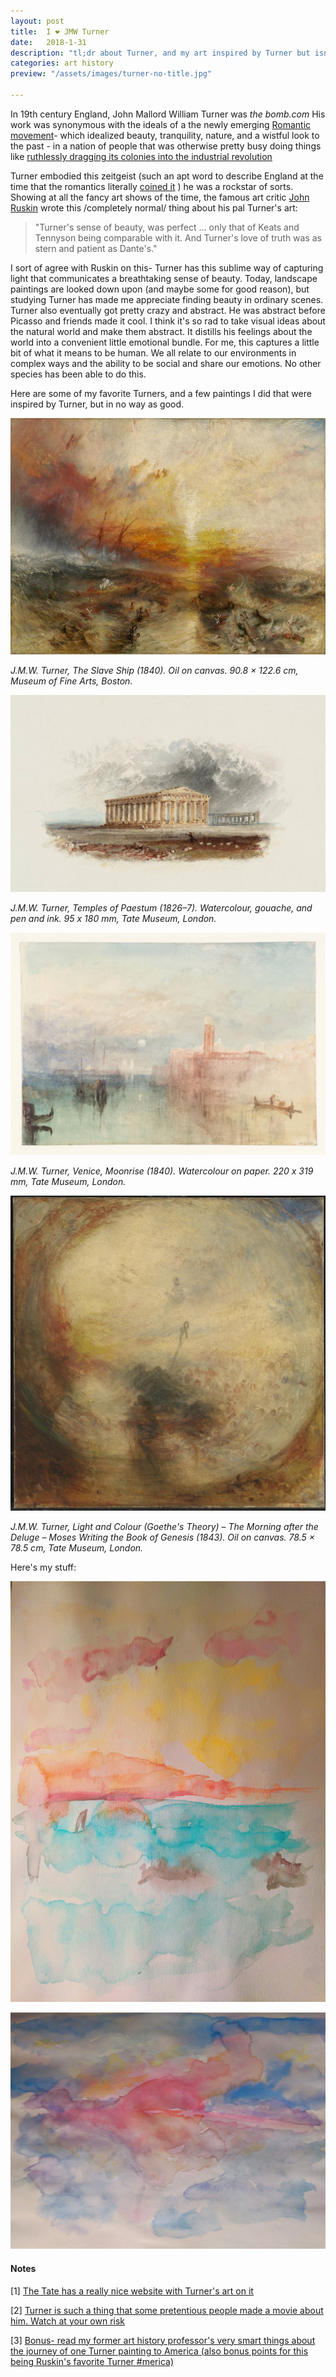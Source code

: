 ```yaml
---
layout: post
title:  I ❤ JMW Turner
date:   2018-1-31
description: "tl;dr about Turner, and my art inspired by Turner but isn't as good"
categories: art history
preview: "/assets/images/turner-no-title.jpg"

---
```


In 19th century England, John Mallord William Turner was *the bomb.com*
His work was synonymous with the ideals of a the newly emerging [Romantic movement](https://www.youtube.com/watch?v=y2LelK5Kcoc)-
which idealized beauty, tranquility, nature, and a wistful look to the past - in a
nation of people that was otherwise pretty busy doing things like [ruthlessly dragging its colonies into the industrial revolution](https://www.youtube.com/watch?v=ADQCeC0tF0o)

Turner embodied this zeitgeist (such an apt word to describe England at the time that
the romantics literally [coined it](https://en.wikipedia.org/wiki/Zeitgeist) ) he was a rockstar of
sorts. Showing at all the fancy art shows of the time, the famous art critic [John Ruskin](http://www.tate.org.uk/art/artists/john-ruskin-465) wrote this /completely normal/
thing about his pal Turner's art:


> "Turner's sense of beauty, was perfect ... only that of Keats and Tennyson being comparable with it. And Turner's love of truth was as stern and patient as Dante's."  

I sort of agree with Ruskin on this- Turner has this sublime way of capturing light that communicates a breathtaking sense of beauty. Today, landscape paintings are looked down upon (and maybe some for good reason), but studying Turner has made me appreciate finding beauty in ordinary scenes. Turner also eventually got pretty crazy and abstract. He was abstract before Picasso and friends made it cool. I think it's so rad to take visual ideas about the natural world and make them abstract. It distills his feelings about the world into a convenient little emotional bundle. For me, this captures a little bit of what it means to be human. We all relate to our environments in complex ways and the ability to be social and share our emotions. No other species has been able to do this.

Here are some of my favorite Turners, and a few paintings I did that were inspired by Turner, but in no way as good.


![Slave Ship](/assets/images/turner-slave-ship.jpg)

*J.M.W. Turner, The Slave Ship (1840). Oil on canvas. 90.8 × 122.6 cm, Museum of Fine Arts, Boston.*

![Temples of Paestum](/assets/images/turner-temple.jpg)

*J.M.W. Turner, Temples of Paestum (1826–7). Watercolour, gouache, and pen and ink. 95 x 180 mm, Tate Museum, London.*

![Venice, Moonrise](/assets/images/turner-venice.jpg)

*J.M.W. Turner, Venice, Moonrise (1840). Watercolour on paper. 220 x 319 mm, Tate Museum, London.*

![Light and color](/assets/images/turner-light-color.jpg)

*J.M.W. Turner, Light and Colour (Goethe's Theory) – The Morning after the Deluge – Moses Writing the Book of Genesis (1843). Oil on canvas. 78.5 × 78.5 cm, Tate Museum, London.*


Here's my stuff:

![no title](/assets/images/turner-no-title.jpg)

![no title](/assets/images/turner-no-title2.jpg)



#### Notes
[1] [The Tate has a really nice website with Turner's art on it](http://www.tate.org.uk/art/research-publications/jmw-turner/joseph-mallord-william-turner-1775-1851-r1141041)

[2] [Turner is such a thing that some pretentious people made a movie about him. Watch at your own risk](http://www.imdb.com/title/tt2473794/)

[3] [Bonus- read my former art history professor's very smart things about the journey of one Turner painting to America (also bonus points for this being Ruskin's favorite Turner #merica)](https://www.academia.edu/11871542/_America_s_First_Public_Turner_How_Ruskin_sold_The_Slave_Ship_to_New_York._British_Art_Journal._Ed._Robin_Simon._Vol._X_no_3_Winter_Spring_2010_69-77)
